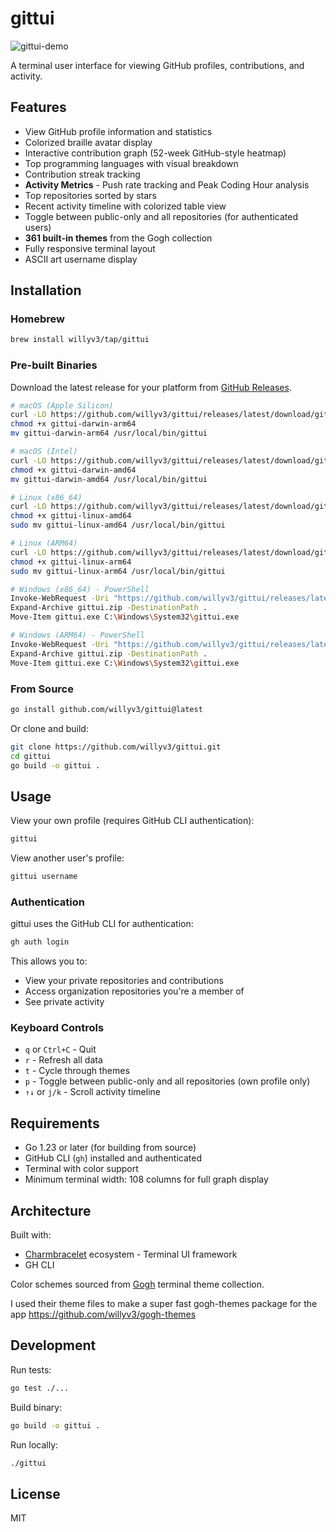 # gittui

![gittui-demo](https://github.com/user-attachments/assets/30db2955-d60a-4d55-bec8-b158e15b988b)


A terminal user interface for viewing GitHub profiles, contributions, and activity.

## Features

- View GitHub profile information and statistics
- Colorized braille avatar display
- Interactive contribution graph (52-week GitHub-style heatmap)
- Top programming languages with visual breakdown
- Contribution streak tracking
- **Activity Metrics** - Push rate tracking and Peak Coding Hour analysis
- Top repositories sorted by stars
- Recent activity timeline with colorized table view
- Toggle between public-only and all repositories (for authenticated users)
- **361 built-in themes** from the Gogh collection
- Fully responsive terminal layout
- ASCII art username display

## Installation

### Homebrew

```bash
brew install willyv3/tap/gittui
```

### Pre-built Binaries

Download the latest release for your platform from [GitHub Releases](https://github.com/willyv3/gittui/releases/latest).

```bash
# macOS (Apple Silicon)
curl -LO https://github.com/willyv3/gittui/releases/latest/download/gittui-darwin-arm64
chmod +x gittui-darwin-arm64
mv gittui-darwin-arm64 /usr/local/bin/gittui

# macOS (Intel)
curl -LO https://github.com/willyv3/gittui/releases/latest/download/gittui-darwin-amd64
chmod +x gittui-darwin-amd64
mv gittui-darwin-amd64 /usr/local/bin/gittui

# Linux (x86_64)
curl -LO https://github.com/willyv3/gittui/releases/latest/download/gittui-linux-amd64
chmod +x gittui-linux-amd64
sudo mv gittui-linux-amd64 /usr/local/bin/gittui

# Linux (ARM64)
curl -LO https://github.com/willyv3/gittui/releases/latest/download/gittui-linux-arm64
chmod +x gittui-linux-arm64
sudo mv gittui-linux-arm64 /usr/local/bin/gittui

# Windows (x86_64) - PowerShell
Invoke-WebRequest -Uri "https://github.com/willyv3/gittui/releases/latest/download/gittui-windows-x86_64.zip" -OutFile "gittui.zip"
Expand-Archive gittui.zip -DestinationPath .
Move-Item gittui.exe C:\Windows\System32\gittui.exe

# Windows (ARM64) - PowerShell
Invoke-WebRequest -Uri "https://github.com/willyv3/gittui/releases/latest/download/gittui-windows-arm64.zip" -OutFile "gittui.zip"
Expand-Archive gittui.zip -DestinationPath .
Move-Item gittui.exe C:\Windows\System32\gittui.exe
```

### From Source

```bash
go install github.com/willyv3/gittui@latest
```

Or clone and build:

```bash
git clone https://github.com/willyv3/gittui.git
cd gittui
go build -o gittui .
```

## Usage

View your own profile (requires GitHub CLI authentication):

```bash
gittui
```

View another user's profile:

```bash
gittui username
```

### Authentication

gittui uses the GitHub CLI for authentication:

```bash
gh auth login
```

This allows you to:
- View your private repositories and contributions
- Access organization repositories you're a member of
- See private activity

### Keyboard Controls

- `q` or `Ctrl+C` - Quit
- `r` - Refresh all data
- `t` - Cycle through themes
- `p` - Toggle between public-only and all repositories (own profile only)
- `↑↓` or `j/k` - Scroll activity timeline

## Requirements

- Go 1.23 or later (for building from source)
- GitHub CLI (`gh`) installed and authenticated
- Terminal with color support
- Minimum terminal width: 108 columns for full graph display

## Architecture

Built with:
- [Charmbracelet](https://github.com/charmbracelet) ecosystem - Terminal UI framework
- GH CLI

Color schemes sourced from [Gogh](https://github.com/Gogh-Co/Gogh) terminal theme collection.

I used their theme files to make a super fast gogh-themes package for the app https://github.com/willyv3/gogh-themes

## Development

Run tests:

```bash
go test ./...
```

Build binary:

```bash
go build -o gittui .
```

Run locally:

```bash
./gittui
```

## License

MIT
